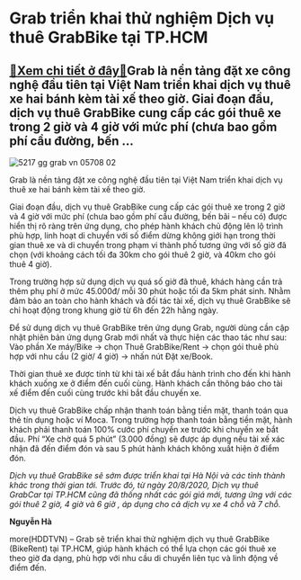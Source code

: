 Grab triển khai thử nghiệm Dịch vụ thuê GrabBike tại TP.HCM
===========================================================

[:gift:Xem chi tiết ở đây:gift:](https://hddtvn.com/grab-trien-khai-thu-nghiem-dich-vu-thue-grabbike-tai-tp-hcm/)Grab là nền tảng đặt xe công nghệ đầu tiên tại Việt Nam triển khai dịch vụ thuê xe hai bánh kèm tài xế theo giờ. Giai đoạn đầu, dịch vụ thuê GrabBike cung cấp các gói thuê xe trong 2 giờ và 4 giờ với mức phí (chưa bao gồm phí cầu đường, bến …
--------------------------------------------------------------------------------------------------------------------------------------------------------------------------------------------------------------------------------------------------





![5217 gg grab vn 05708 02](https://hddtvn.com/wp-content/uploads/2021/01/5217_GG_GRAB_VN_05708_02.jpg "undefined")



Grab là nền tảng đặt xe công nghệ đầu tiên tại Việt Nam triển khai dịch vụ thuê xe hai bánh kèm tài xế theo giờ.






Giai đoạn đầu, dịch vụ thuê GrabBike cung cấp các gói thuê xe trong 2 giờ và 4 giờ với mức phí (chưa bao gồm phí cầu đường, bến bãi – nếu có) được hiển thị rõ ràng trên ứng dụng, cho phép hành khách chủ động lên lộ trình phù hợp, linh hoạt di chuyển với số điểm dừng không giới hạn trong thời gian thuê xe và di chuyển trong phạm vi thành phố tương ứng với số giờ đã chọn (với khoảng cách tối đa 30km cho gói thuê 2 giờ, và 40km cho gói thuê 4 giờ).


Trong trường hợp sử dụng dịch vụ quá số giờ đã thuê, khách hàng cần trả thêm phụ phí ở mức 45.000đ/ mỗi 30 phút hoặc tối đa 5km phát sinh. Nhằm đảm bảo an toàn cho hành khách và đối tác tài xế, dịch vụ thuê GrabBike sẽ chỉ hoạt động trong khung giờ từ 6h đến 22h hằng ngày.


Để sử dụng dịch vụ thuê GrabBike trên ứng dụng Grab, người dùng cần cập nhật phiên bản ứng dụng Grab mới nhất và thực hiện các thao tác như sau: Vào phần Xe máy/Bike → chọn Thuê GrabBike/Rent → chọn gói thuê phù hợp với nhu cầu (2 giờ/ 4 giờ) → nhấn nút Đặt xe/Book.


Thời gian thuê xe được tính từ khi tài xế bắt đầu hành trình cho đến khi hành khách xuống xe ở điểm đến cuối cùng. Hành khách cần thông báo cho tài xế điểm đến cuối cùng trước khi bắt đầu chuyến xe.


Dịch vụ thuê GrabBike chấp nhận thanh toán bằng tiền mặt, thanh toán qua thẻ tín dụng hoặc ví Moca. Trong trường hợp thanh toán bằng tiền mặt, hành khách phải thanh toán 100% cước phí chuyến xe trước khi chuyến xe bắt đầu. Phí “Xe chờ quá 5 phút” (3.000 đồng) sẽ được áp dụng nếu tài xế xác nhận đã đến điểm đón và sau 5 phút hành khách không xuất hiện ở điểm đón.





*Dịch vụ thuê GrabBike sẽ sớm được triển khai tại Hà Nội và các tỉnh thành khác trong thời gian tới. Trước đó, từ ngày 20/8/2020, Dịch vụ thuê GrabCar tại TP.HCM cũng đã thống nhất các gói giá mới, tương ứng với các gói thuê 2 giờ, 4 giờ và 6 giờ , áp dụng cho cả dịch vụ xe 4 chỗ và 7 chỗ.*




**Nguyễn Hà**



more(HDDTVN) – Grab sẽ triển khai thử nghiệm dịch vụ thuê GrabBike (BikeRent) tại TP.HCM, giúp hành khách có thể lựa chọn các gói thuê xe theo giờ đa dạng, phù hợp với nhu cầu di chuyển liên tục và linh động về điểm đến.

